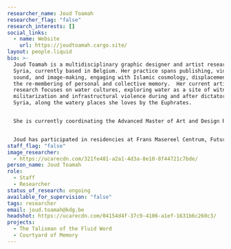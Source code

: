 ```yaml
---
researcher_name: Joud Toamah
researcher_flag: "false"
research_interests: []
social_links:
  - name: Website
    url: https://joudtoamah.cargo.site/
layout: people.liquid
bio: >-
  Joud Toamah is a multidisciplinary graphic designer and artist researcher from
  Syria, currently based in Belgium. Her practice spans publishing, video,
  sound, and image-making, engaging with Islamic cosmology, displacement, and
  the re-membering of personal and collective memory.  Her current artistic
  research focuses on water cultures, exploring water as a site of witness amid
  militarization and infrastructural violence during and after dictatorship in
  Syria, along the watery places she loves by the Euphrates.


  She is currently coordinating the Advanced Master of Art and Design Research (AdMa) and co-lecturing a course on Islamic Ways of Knowing and Aesthetic Practices with colleague-researcher Ruth Loos.


  Joud has participated in residencies at Frans Masereel Centrum, Futures Photography, and Morpho. Her work has been presented at Photoforumpasquart, FOMU – Museum of Photography, Beursschouwburg, Globe Aroma, and Constant.
staff_flag: "false"
image_researcher:
  - https://ucarecdn.com/321fe481-a2a1-4d3a-8e10-8f44721c7bde/
person_name: Joud Toamah
role:
  - Staff
  - Researcher
status_of_research: ongoing
available_for_supervision: "false"
tags: researcher
email: joud.toamah@kdg.be
headshot: https://ucarecdn.com/04154d4f-37c9-4106-a1ef-1631b6c260c3/
projects:
  - The Talisman of the Fluid Word
  - Courtyard of Memory
---
```

